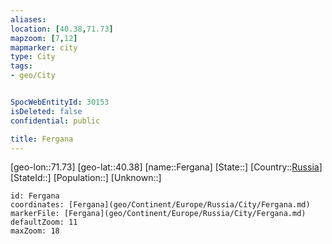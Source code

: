 ```yaml
---
aliases: 
location: [40.38,71.73]
mapzoom: [7,12] 
mapmarker: city 
type: City
tags:
- geo/City


SpocWebEntityId: 30153
isDeleted: false
confidential: public

title: Fergana
---
```

[geo-lon::71.73]
[geo-lat::40.38]
[name::Fergana]
[State::]
[Country::[Russia](geo/Continent/Europe/Russia.md)]
[StateId::]
[Population::]
[Unknown::]


```leaflet
id: Fergana
coordinates: [Fergana](geo/Continent/Europe/Russia/City/Fergana.md)
markerFile: [Fergana](geo/Continent/Europe/Russia/City/Fergana.md)
defaultZoom: 11 
maxZoom: 18
```


